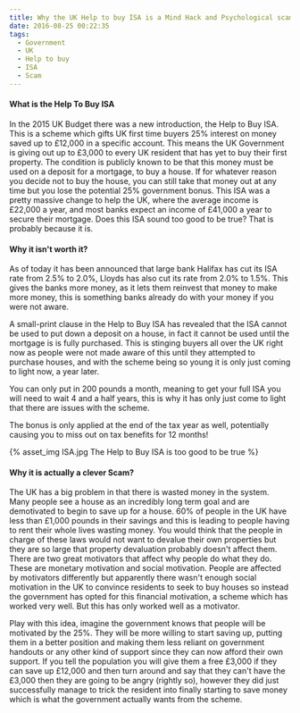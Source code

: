 ```yaml
---
title: Why the UK Help to buy ISA is a Mind Hack and Psychological scam
date: 2016-08-25 00:22:35
tags: 
  - Government
  - UK
  - Help to buy
  - ISA
  - Scam
---
```


#### What is the Help To Buy ISA
In the 2015 UK Budget there was a new introduction, the Help to Buy ISA. This is a scheme which gifts UK first time buyers 25% interest on money saved up to £12,000 in a specific account. This means the UK Government is giving out up to £3,000 to every UK resident that has yet to buy their first property. The condition is publicly known to be that this money must be used on a deposit for a mortgage, to buy a house. If for whatever reason you decide not to buy the house, you can still take that money out at any time but you lose the potential 25% government bonus. This ISA was a pretty massive change to help the UK, where the average income is £22,000 a year, and most banks expect an income of £41,000 a year to secure their mortgage. Does this ISA sound too good to be true? That is probably because it is.

#### Why it isn't worth it?

As of today it has been announced that large bank Halifax has cut its ISA rate from 2.5% to 2.0%, Lloyds has also cut its rate from 2.0% to 1.5%. This gives the banks more money, as it lets them reinvest that money to make more money, this is something banks already do with your money if you were not aware.

A small-print clause in the Help to Buy ISA has revealed that the ISA cannot be used to put down a deposit on a house, in fact it cannot be used until the mortgage is is fully purchased. This is stinging buyers all over the UK right now as people were not made aware of this until they attempted to purchase houses, and with the scheme being so young it is only just coming to light now, a year later.

You can only put in 200 pounds a month, meaning to get your full ISA you will need to wait 4 and a half years, this is why it has only just come to light that there are issues with the scheme.

The bonus is only applied at the end of the tax year as well, potentially causing you to miss out on tax benefits for 12 months!

{% asset_img ISA.jpg The Help to Buy ISA is too good to be true %}

#### Why it is actually a clever Scam?
The UK has a big problem in that there is wasted money in the system. Many people see a house as an incredibly long term goal and are demotivated to begin to save up for a house. 60% of people in the UK have less than £1,000 pounds in their savings and this is leading to people having to rent their whole lives wasting money. You would think that the people in charge of these laws would not want to devalue their own properties but they are so large that property devaluation probably doesn't affect them. There are two great motivators that affect why people do what they do. These are monetary motivation and social motivation. People are affected by motivators differently but apparently there wasn't enough social motivation in the UK to convince residents to seek to buy houses so instead the government has opted for this financial motivation, a scheme which has worked very well. But this has only worked well as a motivator.

Play with this idea, imagine the government knows that people will be motivated by the 25%. They will be more willing to start saving up, putting them in a better position and making them less reliant on government handouts or any other kind of support since they can now afford their own support. If you tell the population you will give them a free £3,000 if they can save up £12,000 and then turn around and say that they can't have the £3,000 then they are going to be angry (rightly so), however they did just successfully manage to trick the resident into finally starting to save money which is what the government actually wants from the scheme.
